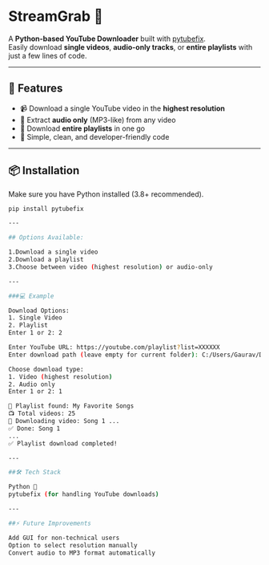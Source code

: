 # StreamGrab 🎥  

A **Python-based YouTube Downloader** built with [pytubefix](https://pypi.org/project/pytubefix/).  
Easily download **single videos**, **audio-only tracks**, or **entire playlists** with just a few lines of code.  

---

## 🚀 Features  
- 📹 Download a single YouTube video in the **highest resolution**  
- 🎵 Extract **audio only** (MP3-like) from any video  
- 📂 Download **entire playlists** in one go  
- 🐍 Simple, clean, and developer-friendly code  

---

## 📦 Installation  

Make sure you have Python installed (3.8+ recommended).  

```bash
pip install pytubefix

---

## Options Available:

1.Download a single video
2.Download a playlist
3.Choose between video (highest resolution) or audio-only

---

###💻 Example

Download Options:
1. Single Video
2. Playlist
Enter 1 or 2: 2

Enter YouTube URL: https://youtube.com/playlist?list=XXXXXX
Enter download path (leave empty for current folder): C:/Users/Gaurav/Downloads

Choose download type:
1. Video (highest resolution)
2. Audio only
Enter 1 or 2: 1

📂 Playlist found: My Favorite Songs
📺 Total videos: 25
🎥 Downloading video: Song 1 ...
✅ Done: Song 1
...
✅ Playlist download completed!

---

##🛠️ Tech Stack

Python 🐍
pytubefix (for handling YouTube downloads)

---

##⚡ Future Improvements

Add GUI for non-technical users
Option to select resolution manually
Convert audio to MP3 format automatically
